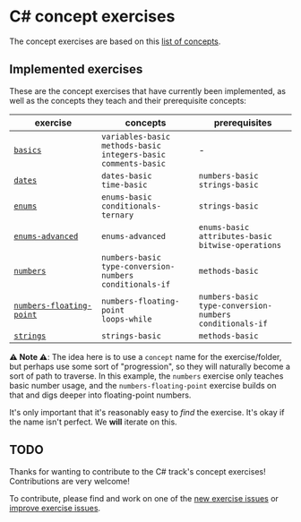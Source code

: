 # C&#35; concept exercises

The concept exercises are based on this [list of concepts][reference-shared].

## Implemented exercises

These are the concept exercises that have currently been implemented, as well as the concepts they teach and their prerequisite concepts:

| exercise                                                            | concepts                                                                        | prerequisites                                                       |
| ------------------------------------------------------------------- | ------------------------------------------------------------------------------- | ------------------------------------------------------------------- |
| [`basics`][concept-exercise-basics]                                 | `variables-basic`<br/>`methods-basic`<br/>`integers-basic`<br/>`comments-basic` | -                                                                   |
| [`dates`][concept-exercise-dates]                                   | `dates-basic`<br/>`time-basic`                                                  | `numbers-basic`<br/>`strings-basic`                                 |
| [`enums`][concept-exercise-enums]                                   | `enums-basic`<br/>`conditionals-ternary`                                        | `strings-basic`                                                     |
| [`enums-advanced`][concept-exercise-enums-advanced]                 | `enums-advanced`                                                                | `enums-basic`<br/>`attributes-basic`</br>`bitwise-operations`       |
| [`numbers`][concept-exercise-numbers]                               | `numbers-basic`<br/>`type-conversion-numbers`<br/>`conditionals-if`             | `methods-basic`                                                     |
| [`numbers-floating-point`][concept-exercise-numbers-floating-point] | `numbers-floating-point`<br/>`loops-while`                                      | `numbers-basic`<br/>`type-conversion-numbers`<br/>`conditionals-if` |
| [`strings`][concept-exercise-strings]                               | `strings-basic`                                                                 | `methods-basic`                                                     |

**⚠ Note ⚠**: The idea here is to use a `concept` name for the exercise/folder, but perhaps use some sort of "progression", so they will naturally become a sort of path to traverse. In this example, the `numbers` exercise only teaches basic number usage, and the `numbers-floating-point` exercise builds on that and digs deeper into floating-point numbers.

It's only important that it's reasonably easy to _find_ the exercise. It's okay if the name isn't perfect. We **will** iterate on this.

## TODO

Thanks for wanting to contribute to the C# track's concept exercises! Contributions are very welcome!

To contribute, please find and work on one of the [new exercise issues][issues-new-exercise] or [improve exercise issues][issues-improve-exercise].

[reference-shared]: ../../reference/README.md
[reference]: ./reference.md
[concept-exercises]: ./concept/README.md
[concept-exercise-basics]: ./basics/.meta/design.md
[concept-exercise-enums-advanced]: ./enums-advanced/.meta/design.md
[concept-exercise-dates]: ./dates/.meta/design.md
[concept-exercise-enums]: ./enums/.meta/design.md
[concept-exercise-numbers-floating-point]: ./numbers-floating-point/.meta/design.md
[concept-exercise-numbers]: ./numbers/.meta/design.md
[concept-exercise-strings]: ./strings/.meta/design.md
[issues-new-exercise]: https://github.com/exercism/v3/issues?utf8=%E2%9C%93&q=is%3Aopen+label%3Atrack%2Fcsharp+label%3Atype%2Fnew-exercise+label%3Astatus%2Fhelp-wanted
[issues-improve-exercise]: https://github.com/exercism/v3/issues?utf8=%E2%9C%93&q=is%3Aopen+label%3Atrack%2Fcsharp+label%3Atype%2Fimprove-exercise+label%3Astatus%2Fhelp-wanted
